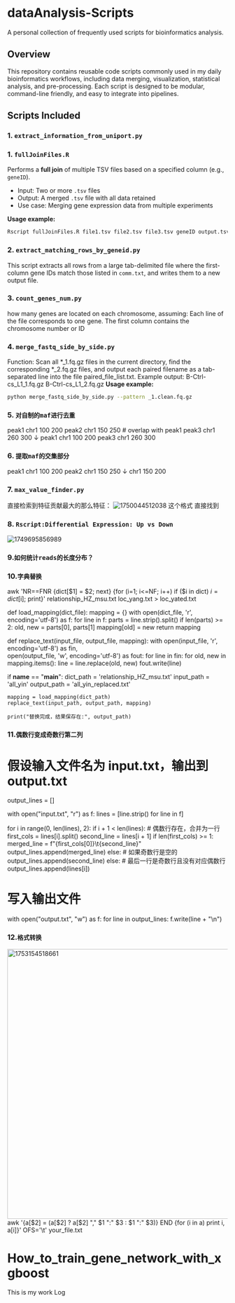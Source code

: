 # dataAnalysis-Scripts
A personal collection of frequently used scripts for bioinformatics analysis.

## Overview
This repository contains reusable code scripts commonly used in my daily bioinformatics workflows, including data merging, visualization, statistical analysis, and pre-processing. Each script is designed to be modular, command-line friendly, and easy to integrate into pipelines.

## Scripts Included

### 1. `extract_information_from_uniport.py`

### 1. `fullJoinFiles.R`
Performs a **full join** of multiple TSV files based on a specified column (e.g., `geneID`).

- Input: Two or more `.tsv` files
- Output: A merged `.tsv` file with all data retained
- Use case: Merging gene expression data from multiple experiments

**Usage example:**
```bash
Rscript fullJoinFiles.R file1.tsv file2.tsv file3.tsv geneID output.tsv
```

### 2. `extract_matching_rows_by_geneid.py`
This script extracts all rows from a large tab-delimited file where the first-column gene IDs match those listed in `comm.txt`, and writes them to a new output file.

### 3. `count_genes_num.py`
how many genes are located on each chromosome, assuming:
Each line of the file corresponds to one gene.
The first column contains the chromosome number or ID

### 4. `merge_fastq_side_by_side.py`
Function:
Scan all *_1.fq.gz files in the current directory, find the corresponding *_2.fq.gz files,
and output each paired filename as a tab-separated line into the file paired_file_list.txt.
Example output:
B-Ctrl-cs_L1_1.fq.gz    B-Ctrl-cs_L1_2.fq.gz
**Usage example:**
```bash
python merge_fastq_side_by_side.py --pattern _1.clean.fq.gz
```

### 5. `对自制的maf进行去重`
peak1  chr1  100  200
peak2  chr1  150  250  # overlap with peak1
peak3  chr1  260  300
↓
peak1  chr1  100  200
peak3  chr1  260  300

### 6. `提取maf的交集部分`
peak1  chr1  100  200
peak2  chr1  150  250
↓
chr1  150  200

### 7. `max_value_finder.py` 
直接检索到特征贡献最大的那么特征：
![1750044512038](https://github.com/user-attachments/assets/a6f4298a-8f73-4101-863e-92adcb5aeac8)
这个格式 直接找到

### 8. `Rscript:Differential Expression: Up vs Down`
![1749695856989](https://github.com/user-attachments/assets/1239ee9d-03ae-4c3e-89ca-e65dbf7285e6)

### 9.`如何统计reads的长度分布？`

### 10.`字典替换`
awk 'NR==FNR {dict[$1] = $2; next} {for (i=1; i<=NF; i++) if ($i in dict) $i = dict[$i]; print}' relationship_HZ_msu.txt loc_yang.txt > loc_yated.txt

def load_mapping(dict_file):
    mapping = {}
    with open(dict_file, 'r', encoding='utf-8') as f:
        for line in f:
            parts = line.strip().split()
            if len(parts) >= 2:
                old, new = parts[0], parts[1]
                mapping[old] = new
    return mapping

def replace_text(input_file, output_file, mapping):
    with open(input_file, 'r', encoding='utf-8') as fin, \
         open(output_file, 'w', encoding='utf-8') as fout:
        for line in fin:
            for old, new in mapping.items():
                line = line.replace(old, new)
            fout.write(line)

if __name__ == "__main__":
    dict_path = 'relationship_HZ_msu.txt'
    input_path = 'all_yin'
    output_path = 'all_yin_replaced.txt'

    mapping = load_mapping(dict_path)
    replace_text(input_path, output_path, mapping)

    print("替换完成，结果保存在:", output_path)

### 11.`偶数行变成奇数行第二列`
# 假设输入文件名为 input.txt，输出到 output.txt

output_lines = []

with open("input.txt", "r") as f:
    lines = [line.strip() for line in f]

for i in range(0, len(lines), 2):
    if i + 1 < len(lines):
        # 偶数行存在，合并为一行
        first_cols = lines[i].split()
        second_line = lines[i + 1]
        if len(first_cols) >= 1:
            merged_line = f"{first_cols[0]}\t{second_line}"
            output_lines.append(merged_line)
        else:
            # 如果奇数行是空的
            output_lines.append(second_line)
    else:
        # 最后一行是奇数行且没有对应偶数行
        output_lines.append(lines[i])

# 写入输出文件
with open("output.txt", "w") as f:
    for line in output_lines:
        f.write(line + "\n")

### 12.`格式转换`
<img width="944" height="616" alt="1753154518661" src="https://github.com/user-attachments/assets/b4a4d1b2-7c6c-48df-8604-b0001968070a" />
awk '{a[$2] = (a[$2] ? a[$2] "," $1 ":" $3 : $1 ":" $3)} END {for (i in a) print i, a[i]}' OFS='\t' your_file.txt








# How_to_train_gene_network_with_xgboost
This is my work Log
